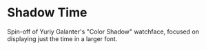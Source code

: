 # Shadow Time
Spin-off of Yuriy Galanter's "Color Shadow" watchface, focused on displaying just the time in a larger font.
